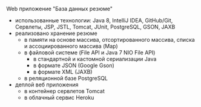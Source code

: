 Web приложение "База данных резюме"
  - использованные технологии: Java 8, IntelliJ IDEA, GitHub/Git, Сервлеты, JSP, JSTL, Tomcat, JUnit, PostgreSQL, GSON, JAXB
  - реализовано хранение резюме
     -  в памяти на основе массива, отсортированного массива, списка и ассоциированного массива (Map)
     -  в файловой системе (File API и Java 7 NIO File API)
        - в стандартной и кастомной сериализации Java
        - в формате JSON (Google Gson)
        - в формате XML (JAXB)
     -  в реляционной базе PostgreSQL
  -  деплой веб приложения
     - в контейнер сервлетов Tomcat
     - в облачный сервис Heroku
